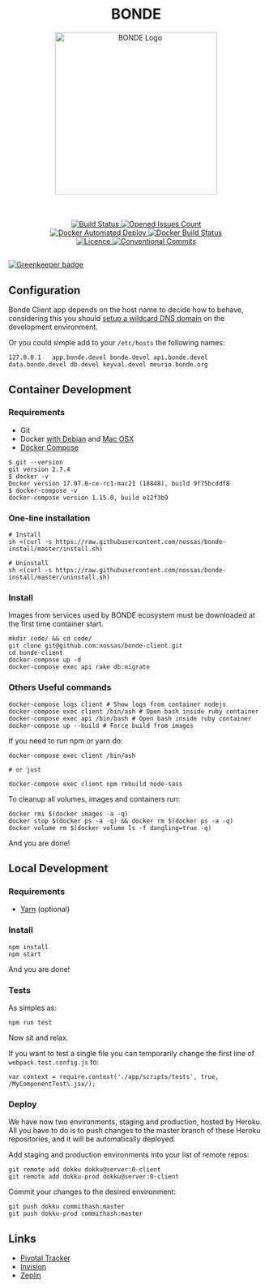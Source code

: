 <h1 align="center">BONDE</h1>

<p align="center">
  <img
    src="https://s3.amazonaws.com/hub-central/uploads/logo-nossas-20170517185909.svg"
    width="320"
    height="320"
    alt="BONDE Logo"
  />
  <br />
  <p style="margin-top: 50px" align="center">
    <a href="http://ci.bonde.org/nossas/bonde-client">
      <img
        alt="Build Status"
        src="http://ci.bonde.org/api/badges/nossas/bonde-client/status.svg"
      />
    </a>
    <a href="https://github.com/nossas/bonde-client/issues">
      <img
        alt="Opened Issues Count"
        src="https://img.shields.io/github/issues-raw/nossas/bonde-client.svg"
      />
    </a>
    <br />
    <a href="https://hub.docker.com/r/nossas/bonde-client">
      <img
        alt="Docker Automated Deploy"
        src="https://img.shields.io/docker/automated/nossas/bonde-client.svg"
      />
    </a>
    <a href="https://hub.docker.com/r/nossas/bonde-client/builds">
      <img
        alt="Docker Build Status"
        src="https://img.shields.io/docker/build/nossas/bonde-client.svg"
      />
    </a>
    <br />
    <a href="https://github.com/nossas/bonde-client/blob/master/LICENSE">
      <img
        alt="Licence"
        src="https://img.shields.io/github/license/nossas/bonde-client.svg"
      />
    </a>
    <a href="https://conventionalcommits.org">
      <img
        alt="Conventional Commits"
        src="https://img.shields.io/badge/Conventional%20Commits-1.0.0--beta.1-brightgreen.svg"
      />
    </a>
  </p>
</p>


##

[![Greenkeeper badge](https://badges.greenkeeper.io/nossas/bonde-client.svg)](https://greenkeeper.io/)

## Configuration
Bonde Client app depends on the host name to decide how to behave, considering this you should [setup a wildcard DNS domain](http://asciithoughts.com/posts/2014/02/23/setting-up-a-wildcard-dns-domain-on-mac-os-x/) on the development environment.

Or you could simple add to your ```/etc/hosts``` the following names:

```
127.0.0.1	app.bonde.devel bonde.devel api.bonde.devel data.bonde.devel db.devel keyval.devel meurio.bonde.org
```

## Container Development

### Requirements

* Git
* Docker [with Debian](https://docs.docker.com/engine/installation/linux/debian/) and [Mac OSX](https://www.docker.com/products/docker#/mac)
* [Docker Compose](https://docs.docker.com/compose/install/)

```
$ git --version
git version 2.7.4
$ docker -v
Docker version 17.07.0-ce-rc1-mac21 (18848), build 9f75bcddf8
$ docker-compose -v
docker-compose version 1.15.0, build e12f3b9
```

### One-line installation
```
# Install
sh <(curl -s https://raw.githubusercontent.com/nossas/bonde-install/master/install.sh)

# Uninstall
sh <(curl -s https://raw.githubusercontent.com/nossas/bonde-install/master/uninstall.sh)
```

### Install
Images from services used by BONDE ecosystem must be downloaded at the first time container start.

```
mkdir code/ && cd code/
git clone git@github.com:nossas/bonde-client.git
cd bonde-client
docker-compose up -d
docker-compose exec api rake db:migrate
```

### Others Useful commands

```
docker-compose logs client # Show logs from container nodejs
docker-compose exec client /bin/ash # Open bash inside ruby container
docker-compose exec api /bin/bash # Open bash inside ruby container
docker-compose up --build # Force build from images
```

If you need to run npm or yarn do:

```
docker-compose exec client /bin/ash

# or just

docker-compose exec client npm rebuild node-sass
```

To cleanup all volumes, images and containers run:

```
docker rmi $(docker images -a -q)
docker stop $(docker ps -a -q) && docker rm $(docker ps -a -q)
docker volume rm $(docker volume ls -f dangling=true -q)
```

And you are done!

## Local Development

### Requirements

* [Yarn](https://yarnpkg.com/) (optional)

### Install
```
npm install
npm start
```
And you are done!

### Tests
As simples as:
```
npm run test
```
Now sit and relax.

If you want to test a single file you can temporarily change the first line of `webpack.test.config.js` to:

```
var context = require.context('./app/scripts/tests', true, /MyComponentTest\.jsx/);
```

### Deploy
We have now two environments, staging and production, hosted by Heroku. All you have to do is to push changes to the master branch of these Heroku repositories, and it will be automatically deployed.

Add staging and production environments into your list of remote repos:
```
git remote add dokku dokku@server:0-client
git remote add dokku-prod dokku@server:0-client
```

Commit your changes to the desired environment:
```
git push dokku commithash:master
git push dokku-prod commithash:master
```

## Links
- [Pivotal Tracker](https://www.pivotaltracker.com/n/projects/888220)
- [Invision](https://projects.invisionapp.com/share/763UO3YDT#/screens)
- [Zeplin](https://app.zeplin.io/project.html#pid=55d1d57e14a5317a0e909551)
